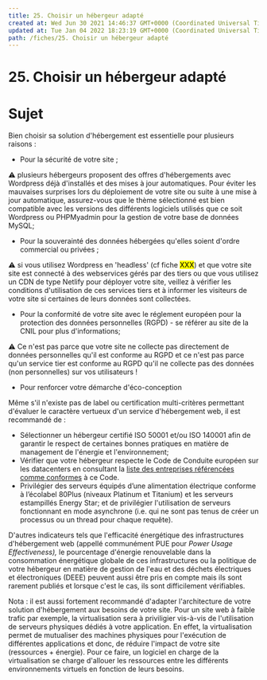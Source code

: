 ```yaml
---
title: 25. Choisir un hébergeur adapté
created at: Wed Jun 30 2021 14:46:37 GMT+0000 (Coordinated Universal Time)
updated at: Tue Jan 04 2022 18:23:19 GMT+0000 (Coordinated Universal Time)
path: /fiches/25. Choisir un hébergeur adapté
---
```


# 25. Choisir un hébergeur adapté

# Sujet

Bien choisir sa solution d'hébergement est essentielle pour plusieurs raisons :

- Pour la sécurité de votre site ;

⚠️ plusieurs hébergeurs proposent des offres d'hébergements avec Wordpress déjà d'installés et des mises à jour automatiques. Pour éviter les mauvaises surprises lors du déploiement de votre site ou suite à une mise à jour automatique, assurez-vous que le thème sélectionné est bien compatible avec les versions des différents logiciels utilisés que ce soit Wordpress ou PHPMyadmin pour la gestion de votre base de données MySQL;

- Pour la souverainté des données hébergées qu'elles soient d'ordre commercial ou privées ;

⚠️ si vous utilisez Wordpress en 'headless' (cf fiche <mark>XXX</mark>) et que votre site site est connecté à des webservices gérés par des tiers ou que vous utilisez un CDN de type Netlify pour déployer votre site, veillez à vérifier les conditions d'utilisation de ces services tiers et à informer les visiteurs de votre site si certaines de leurs données sont collectées.

- Pour la conformité de votre site avec le réglement européen pour la protection des données personnelles (RGPD) - se référer au site de la CNIL pour plus d'informations;

⚠️ Ce n'est pas parce que votre site ne collecte pas directement de données personnelles qu'il est conforme au RGPD et ce n'est pas parce qu'un service tier est conforme au RGPD qu'il ne collecte pas des données (non personnelles) sur vos utilisateurs !

- Pour renforcer votre démarche d'éco-conception

Même s'il n'existe pas de label ou certification multi-critères permettant d'évaluer le caractère vertueux d'un service d'hébergement web, il est recommandé de :

- Sélectionner un hébergeur certifié ISO 50001 et/ou ISO 140001 afin de garantir le respect de certaines bonnes pratiques en matière de management de l'énergie et l'environnement;
- Vérifier que votre hébergeur respecte le Code de Conduite européen sur les datacenters en consultant la [liste des entreprises référencées comme conformes](https://e3p.jrc.ec.europa.eu/node/575) à ce Code.
- Privilégier des serveurs équipés d’une alimentation électrique conforme à l’écolabel 80Plus (niveaux Platinum et Titanium) et les serveurs estampillés Energy Star; et de privilégier l'utilisation de serveurs fonctionnant en mode asynchrone (i.e. qui ne sont pas tenus de créer un processus ou un thread pour chaque requête).

D'autres indicateurs tels que l'efficacité énergétique des infrastructures d'hébergement web (appellé communément PUE pour _Power Usage Effectiveness),_ le pourcentage d'énergie renouvelable dans la consommation énergétique globale de ces infrastructures ou la politique de votre hébergeur en matière de gestion de l'eau et des déchets électriques et électroniques (DEEE) peuvent aussi être pris en compte mais ils sont rarement publiés et lorsque c'est le cas, ils sont difficilement vérifiables.

Nota : il est aussi fortement recommandé d'adapter l'architecture de votre solution d'hébergement aux besoins de votre site. Pour un site web à faible trafic par exemple, la virtualisation sera à priviligier vis-à-vis de l'utilisation de serveurs physiques dédiés à votre application. En effet, la virtualisation permet de mutualiser des machines physiques pour l'exécution de différentes applications et donc, de réduire l'impact de votre site (ressources + énergie). Pour ce faire, un logiciel en charge de la virtualisation se charge d'allouer les ressources entre les différents environnements virtuels en fonction de leurs besoins.

#
